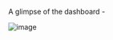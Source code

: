 A glimpse of the dashboard - 

![image](https://user-images.githubusercontent.com/94686507/179446029-b01e251a-c56f-4059-8c70-4a16223fdb7f.png)
